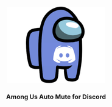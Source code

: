 <p align="center">
  <img src="https://github.com/drivernf/README_Markdown/blob/main/among_us_discord_icon.png" alt="Among Us Auto Mute logo" width="256" height="201">
</p>

<h3 align="center">Among Us Auto Mute for Discord</h3>
